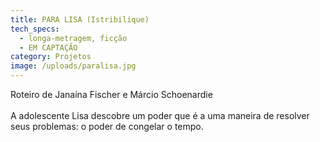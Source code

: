 ```yaml
---
title: PARA LISA (Istribilique)
tech_specs:
  - longa-metragem, ficção
  - EM CAPTAÇÃO
category: Projetos
image: /uploads/paralisa.jpg
---
```

Roteiro de Janaína Fischer e Márcio Schoenardie\
\
A adolescente Lisa descobre um poder que é a uma maneira de resolver seus problemas: o poder de congelar o tempo.